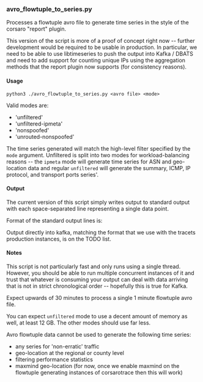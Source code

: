 ### avro_flowtuple_to_series.py

Processes a flowtuple avro file to generate time series in the style of
the corsaro "report" plugin.

This version of the script is more of a proof of concept right now --
further development would be required to be usable in production. In
particular, we need to be able to use libtimeseries to push the output
into Kafka / DBATS and need to add support for counting unique IPs using
the aggregation methods that the report plugin now supports (for
consistency reasons).

#### Usage
```python3 ./avro_flowtuple_to_series.py <avro file> <mode>```

Valid modes are:
 * 'unfiltered'
 * 'unfiltered-ipmeta'
 * 'nonspoofed'
 * 'unrouted-nonspoofed'

The time series generated will match the high-level filter specified by the
`mode` argument. Unfiltered is split into two modes for workload-balancing
reasons -- the `ipmeta` mode will generate time series for ASN and
geo-location data and regular `unfiltered` will generate the summary, ICMP,
IP protocol, and transport ports series'.


#### Output
The current version of this script simply writes output to standard output
with each space-separated line representing a single data point.

Format of the standard output lines is:
<timestamp> <metric class> <metric value> <counter name> <counter value>

Output directly into kafka, matching the format that we use with the tracets
production instances, is on the TODO list.

#### Notes

This script is not particularly fast and only runs using a single thread.
However, you should be able to run multiple concurrent instances of it and
trust that whatever is consuming your output can deal with data arriving
that is not in strict chronological order -- hopefully this is true for
Kafka.

Expect upwards of 30 minutes to process a single 1 minute flowtuple avro file.

You can expect `unfiltered` mode to use a decent amount of memory as well, at
least 12 GB. The other modes should use far less.

Avro flowtuple data cannot be used to generate the following time series:
 * any series for 'non-erratic' traffic
 * geo-location at the regional or county level
 * filtering performance statistics
 * maxmind geo-location (for now, once we enable maxmind on the flowtuple
   generating instances of corsarotrace then this will work)

